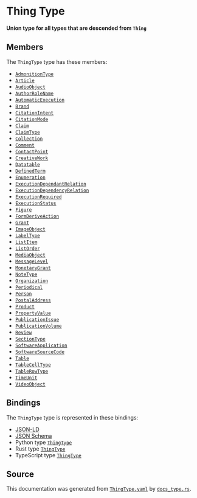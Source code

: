 # Thing Type

**Union type for all types that are descended from `Thing`**

## Members

The `ThingType` type has these members:

- [`AdmonitionType`](https://github.com/stencila/stencila/blob/main/docs/reference/schema/prose/admonition-type.md)
- [`Article`](https://github.com/stencila/stencila/blob/main/docs/reference/schema/works/article.md)
- [`AudioObject`](https://github.com/stencila/stencila/blob/main/docs/reference/schema/works/audio-object.md)
- [`AuthorRoleName`](https://github.com/stencila/stencila/blob/main/docs/reference/schema/works/author-role-name.md)
- [`AutomaticExecution`](https://github.com/stencila/stencila/blob/main/docs/reference/schema/flow/automatic-execution.md)
- [`Brand`](https://github.com/stencila/stencila/blob/main/docs/reference/schema/other/brand.md)
- [`CitationIntent`](https://github.com/stencila/stencila/blob/main/docs/reference/schema/prose/citation-intent.md)
- [`CitationMode`](https://github.com/stencila/stencila/blob/main/docs/reference/schema/prose/citation-mode.md)
- [`Claim`](https://github.com/stencila/stencila/blob/main/docs/reference/schema/works/claim.md)
- [`ClaimType`](https://github.com/stencila/stencila/blob/main/docs/reference/schema/works/claim-type.md)
- [`Collection`](https://github.com/stencila/stencila/blob/main/docs/reference/schema/works/collection.md)
- [`Comment`](https://github.com/stencila/stencila/blob/main/docs/reference/schema/works/comment.md)
- [`ContactPoint`](https://github.com/stencila/stencila/blob/main/docs/reference/schema/other/contact-point.md)
- [`CreativeWork`](https://github.com/stencila/stencila/blob/main/docs/reference/schema/works/creative-work.md)
- [`Datatable`](https://github.com/stencila/stencila/blob/main/docs/reference/schema/data/datatable.md)
- [`DefinedTerm`](https://github.com/stencila/stencila/blob/main/docs/reference/schema/prose/defined-term.md)
- [`Enumeration`](https://github.com/stencila/stencila/blob/main/docs/reference/schema/other/enumeration.md)
- [`ExecutionDependantRelation`](https://github.com/stencila/stencila/blob/main/docs/reference/schema/flow/execution-dependant-relation.md)
- [`ExecutionDependencyRelation`](https://github.com/stencila/stencila/blob/main/docs/reference/schema/flow/execution-dependency-relation.md)
- [`ExecutionRequired`](https://github.com/stencila/stencila/blob/main/docs/reference/schema/flow/execution-required.md)
- [`ExecutionStatus`](https://github.com/stencila/stencila/blob/main/docs/reference/schema/flow/execution-status.md)
- [`Figure`](https://github.com/stencila/stencila/blob/main/docs/reference/schema/works/figure.md)
- [`FormDeriveAction`](https://github.com/stencila/stencila/blob/main/docs/reference/schema/flow/form-derive-action.md)
- [`Grant`](https://github.com/stencila/stencila/blob/main/docs/reference/schema/other/grant.md)
- [`ImageObject`](https://github.com/stencila/stencila/blob/main/docs/reference/schema/works/image-object.md)
- [`LabelType`](https://github.com/stencila/stencila/blob/main/docs/reference/schema/works/label-type.md)
- [`ListItem`](https://github.com/stencila/stencila/blob/main/docs/reference/schema/prose/list-item.md)
- [`ListOrder`](https://github.com/stencila/stencila/blob/main/docs/reference/schema/prose/list-order.md)
- [`MediaObject`](https://github.com/stencila/stencila/blob/main/docs/reference/schema/works/media-object.md)
- [`MessageLevel`](https://github.com/stencila/stencila/blob/main/docs/reference/schema/other/message-level.md)
- [`MonetaryGrant`](https://github.com/stencila/stencila/blob/main/docs/reference/schema/other/monetary-grant.md)
- [`NoteType`](https://github.com/stencila/stencila/blob/main/docs/reference/schema/prose/note-type.md)
- [`Organization`](https://github.com/stencila/stencila/blob/main/docs/reference/schema/other/organization.md)
- [`Periodical`](https://github.com/stencila/stencila/blob/main/docs/reference/schema/works/periodical.md)
- [`Person`](https://github.com/stencila/stencila/blob/main/docs/reference/schema/other/person.md)
- [`PostalAddress`](https://github.com/stencila/stencila/blob/main/docs/reference/schema/other/postal-address.md)
- [`Product`](https://github.com/stencila/stencila/blob/main/docs/reference/schema/other/product.md)
- [`PropertyValue`](https://github.com/stencila/stencila/blob/main/docs/reference/schema/other/property-value.md)
- [`PublicationIssue`](https://github.com/stencila/stencila/blob/main/docs/reference/schema/works/publication-issue.md)
- [`PublicationVolume`](https://github.com/stencila/stencila/blob/main/docs/reference/schema/works/publication-volume.md)
- [`Review`](https://github.com/stencila/stencila/blob/main/docs/reference/schema/works/review.md)
- [`SectionType`](https://github.com/stencila/stencila/blob/main/docs/reference/schema/prose/section-type.md)
- [`SoftwareApplication`](https://github.com/stencila/stencila/blob/main/docs/reference/schema/works/software-application.md)
- [`SoftwareSourceCode`](https://github.com/stencila/stencila/blob/main/docs/reference/schema/works/software-source-code.md)
- [`Table`](https://github.com/stencila/stencila/blob/main/docs/reference/schema/works/table.md)
- [`TableCellType`](https://github.com/stencila/stencila/blob/main/docs/reference/schema/works/table-cell-type.md)
- [`TableRowType`](https://github.com/stencila/stencila/blob/main/docs/reference/schema/works/table-row-type.md)
- [`TimeUnit`](https://github.com/stencila/stencila/blob/main/docs/reference/schema/data/time-unit.md)
- [`VideoObject`](https://github.com/stencila/stencila/blob/main/docs/reference/schema/works/video-object.md)

## Bindings

The `ThingType` type is represented in these bindings:

- [JSON-LD](https://stencila.org/ThingType.jsonld)
- [JSON Schema](https://stencila.org/ThingType.schema.json)
- Python type [`ThingType`](https://github.com/stencila/stencila/blob/main/python/python/stencila/types/thing_type.py)
- Rust type [`ThingType`](https://github.com/stencila/stencila/blob/main/rust/schema/src/types/thing_type.rs)
- TypeScript type [`ThingType`](https://github.com/stencila/stencila/blob/main/ts/src/types/ThingType.ts)

## Source

This documentation was generated from [`ThingType.yaml`](https://github.com/stencila/stencila/blob/main/schema/ThingType.yaml) by [`docs_type.rs`](https://github.com/stencila/stencila/blob/main/rust/schema-gen/src/docs_type.rs).